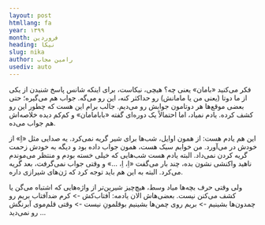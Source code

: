 ```yaml
---
layout: post
htmllang: fa
year: ۱۳۹۹
month: فروردین
heading: نیکا
slug: nika
author: رامین مجاب
usediv: auto
---
```


فکر می‌کنید «بامان» یعنی چه؟
هیچی، نیکاست، برای اینکه شانس پاسخ شنیدن از یکی از ما دوتا (یعنی من یا مامانش) رو حداکثر کنه، این رو می‌گه. جواب هم می‌گیره؛ حتی بعضی موقع‌ها هر دوتامون جوابش رو می‌دیم. جالب برام این هست که چطور این رو کشف کرده. یادم نمیاد، اما احتمالاً یک دوره‌ای گفته «بابامامان» و کم‌کم دیده خلاصه‌اش هم جواب می‌ده.

این هم یادم هست: از همون اوایل، شب‌ها برای شیر گریه نمی‌کرد. یه صدایی مثل «اِ» از خودش در می‌آورد. من خوابم سبک هست، همون جواب داده بود و دیگه به خودش زحمت گریه کردن نمی‌داد. البته یادم هست شب‌هایی که خیلی خسته بودم و منتظر می‌موندم ناهید واکنشی نشون بده، چند بار می‌گفت «اِ، اِ، ...» و وقتی جواب نمی‌گرفت، بعد گریه می‌کرد. البته به این هم باید توجه کرد که ژن‌های شیرازی داره.

ولی وقتی حرف بچه‌ها میاد وسط، هیچ‌چیز شیرین‌تر از واژه‌هایی که اشتباه می‌گن یا کشف می‌کنن نیست. بعضی‌هاش الان یادمه:
آفتاب‌کش -> کرم ضدآفتاب
بریم رو چمدون‌ها بشینیم -> بریم روی چمن‌ها بشینیم
بوقلمونِ نیست -> وقتی  قلم‌موی آبرنگش رو نمی‌دید
...
